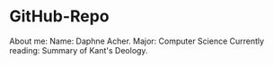 # GitHub-Repo
About me:
Name: Daphne Acher.
Major: Computer Science
Currently reading: Summary of Kant's Deology. 
